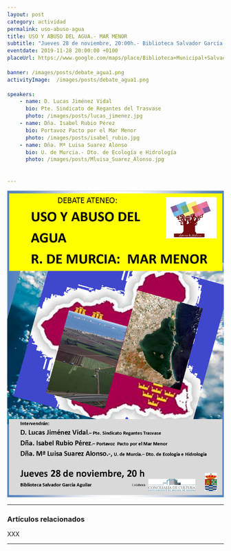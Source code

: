 ```yaml
---
layout: post
category: actividad
permalink: uso-abuso-agua
title: USO Y ABUSO DEL AGUA.- MAR MENOR
subtitle: "Jueves 28 de noviembre, 20:00h.- Biblioteca Salvador García Aguilar"
eventdate: 2019-11-28 20:00:00 +0100
placeUrl: https://www.google.com/maps/place/Biblioteca+Municipal+Salvador+Garc%C3%ADa+Aguilar/@38.0580143,-1.2068741,17z/data=!3m1!4b1!4m5!3m4!1s0xd638752df5e7703:0x7bb1faa78306d56b!8m2!3d38.0580143!4d-1.2046854

banner: /images/posts/debate_agua1.png
activityImage:  /images/posts/debate_agua1.png

speakers:
    - name: D. Lucas Jiménez Vidal
      bio: Pte. Sindicato de Regantes del Trasvase
      photo: /images/posts/lucas_jimenez.jpg
    - name: Dña. Isabel Rubio Pérez
      bio: Portavoz Pacto por el Mar Menor
      photo: /images/posts/isabel_rubio.jpg
    - name: Dña. Mª Luisa Suarez Alonso
      bio: U. de Murcia.- Dto. de Ecología e Hidrología
      photo: /images/posts/Mluisa_Suarez_Alonso.jpg

   
---
```


![cartel](/images/posts/debate_agua1.png)  

***

### Artículos relacionados

XXX
***

